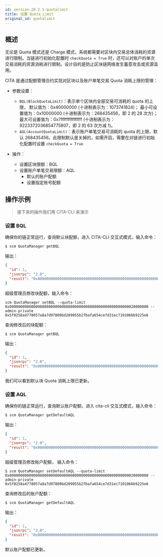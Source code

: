 ```yaml
---
id: version-20.2.1-quotalimit
title: 设置 Quota Limit
original_id: quotalimit
---
```


## 概述

无论是 Quota 模式还是 Charge 模式，系统都需要对区块内交易总体消耗的资源进行限制。当链进行初始化配置时 `checkQuota = True` 时，还可以对账户的单次交易消耗的资源消耗进行限制。设计目的是防止区块链网络发生蓄意攻击或资源滥用。

CITA 是通过配额管理合约实现对区块以及账户单笔交易 Quota 消耗上限的管理：

* 参数设置：
  * `BQL(BlockQuotaLimit)`：表示单个区块内全部交易可消耗的 quota 的上限，
  默认值为：0x40000000 (十进制表示为：1073741824)；
  最小可设置值为：0x10000000 (十进制表示为：268435456，即 2 的 28 次方)；
  最大可设置值为：0x7fffffffffffffff (十进制表示为：9223372036854775807，即 2 的 63 次方减 1)。
  * `AQL(AccountQuotaLimit)`：表示账户单笔交易可消耗的 quota 的上限，默认 268435456。此限制默认是关掉的，如需开启，需要在对链进行初始化配置时设置 `checkQuota = True`

* 操作：
  * 设置区块限额：BQL
  * 设置账户单笔交易限额：AQL
    * 默认的账户配额
    * 设置指定账号配额

## 操作示例

> 接下来的操作我们用 CITA-CLI 来演示

### 设置 BQL

确保你的链正常运行，查询默认块配额，进入 CITA-CLI 交互式模式，输入命令：

```shell
$ scm QuotaManager getBQL
```

输出：

```json
{
  "id": 1,
  "jsonrpc": "2.0",
  "result": "0x0000000000000000000000000000000000000000000000000000000040000000"
}
```

超级管理员修改块配额，输入命令：

```shell
scm QuotaManager setBQL --quota-limit 0x0000000000000000000000000000000000000000000000000000000020000000 --admin-private 0x5f0258a4778057a8a7d97809bd209055b2fbafa654ce7d31ec7191066b9225e6
```

查询修改后的块配额：

```shell
$ scm QuotaManager getBQL
```

输出：

```json
{
  "id": 1,
  "jsonrpc": "2.0",
  "result": "0x0000000000000000000000000000000000000000000000000000000020000000"
}
```

我们可以看到默认块 Quota 消耗上限已更新。

### 设置 AQL

确保你的链正常运行，查询默认账户配额，进入 cita-cli 交互式模式，输入命令：

```shell
$ scm QuotaManager getDefaultAQL
```

输出：

```json
{
  "id": 1,
  "jsonrpc": "2.0",
  "result": "0x0000000000000000000000000000000000000000000000000000000010000000"
}
```

超级管理员修改账户配额， 输入命令：

```shell
$ scm QuotaManager setDefaultAQL --quota-limit 0x0000000000000000000000000000000000000000000000000000000020000000 --admin-private 0x5f0258a4778057a8a7d97809bd209055b2fbafa654ce7d31ec7191066b9225e6
```

查询修改后的账户配额：

```shell
$ scm QuotaManager getDefaultAQL
```

输出：

```json
{
  "id": 1,
  "jsonrpc": "2.0",
  "result": "0x0000000000000000000000000000000000000000000000000000000020000000"
}
```

默认账户配额已更新。
